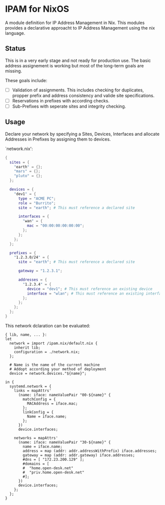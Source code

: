 # IPAM for NixOS

A module definition for IP Address Management in Nix.
This modules provides a declarative approacht to IP Address Management using the nix language.

## Status

This is in a very early stage and not ready for production use.
The basic address assignement is working but most of the long-term goals are missing.

These goals include:
- [ ] Validation of assignments.
      This includes checking for duplicates, propper prefix and address consistency and valide site specifications.
- [ ] Reservations in prefixes with according checks.
- [ ] Sub-Prefixes with seperate sites and integrity checking.

## Usage

Declare your network by specifying a Sites, Devices, Interfaces and allocate Addresses in Prefixes by assigning them to devices.

`network.nix':
```nix
{
  sites = {
    "earth" = {};
    "mars" = {};
    "pluto" = {};
  };

  devices = {
    "dev1" = {
      type = "ACME PC";
      role = "Burrito";
      site = "earth"; # This must reference a declared site

      interfaces = {
        "wan" = {
          mac = "00:00:00:00:00:00";
        };
      };
    };
  };

  prefixes = {
    "1.2.3.0/24" = {
      site = "earth"; # This must reference a declared site

      gateway = "1.2.3.1";

      addresses = {
        "1.2.3.4" = {
          device = "dev1"; # This must reference an existing device
          interface = "wlan"; # This must reference an existing interface of the device
        };
      };
    };
  };
}
```

This network dclaration can be evaluated:
```
{ lib, name, ... }:
let
  network = import /ipam.nix/default.nix {
    inherit lib;
    configuration = ./network.nix;
  };

  # Name is the name of the current machine
  # Addopt according your method of deployment
  device = network.devices."${name}";

in {
  systemd.network = {
    links = mapAttrs'
      (name: iface: nameValuePair "00-${name}" {
        matchConfig = {
          MACAddress = iface.mac;
        };
        linkConfig = {
          Name = iface.name;
        };
      })
      device.interfaces;

    networks = mapAttrs'
      (name: iface: nameValuePair "30-${name}" {
        name = iface.name;
        address = map (addr: addr.addressWithPrefix) iface.addresses;
        gateway = map (addr: addr.gateway) iface.addresses;
        #dns = [ "172.23.200.129" ];
        #domains = [
        #  "home.open-desk.net"
        #  "priv.home.open-desk.net"
        #];
      })
      device.interfaces;
    };
  };
}